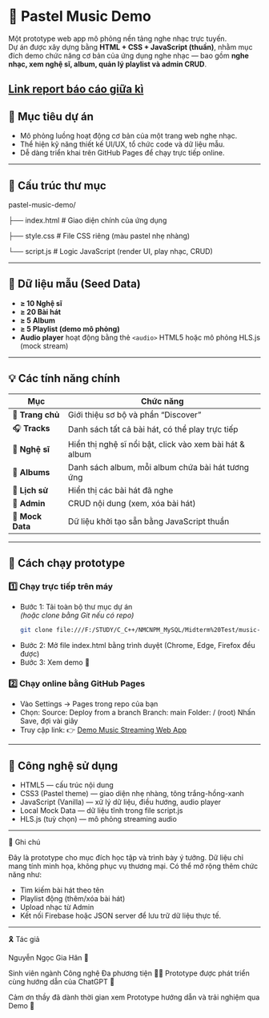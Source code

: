 # 🌸 Pastel Music Demo

Một prototype web app mô phỏng nền tảng nghe nhạc trực tuyến.  
Dự án được xây dựng bằng **HTML + CSS + JavaScript (thuần)**, nhằm mục đích demo chức năng cơ bản của ứng dụng nghe nhạc — bao gồm **nghe nhạc, xem nghệ sĩ, album, quản lý playlist và admin CRUD**.

[Link report báo cáo giữa kì](https://hanari05.github.io/music-streaming-spec/)
---

## 🎯 Mục tiêu dự án

- Mô phỏng luồng hoạt động cơ bản của một trang web nghe nhạc.
- Thể hiện kỹ năng thiết kế UI/UX, tổ chức code và dữ liệu mẫu.
- Dễ dàng triển khai trên GitHub Pages để chạy trực tiếp online.

---

## 🧩 Cấu trúc thư mục

pastel-music-demo/

├── index.html # Giao diện chính của ứng dụng

├── style.css # File CSS riêng (màu pastel nhẹ nhàng)

└── script.js # Logic JavaScript (render UI, play nhạc, CRUD)


---

## 🎵 Dữ liệu mẫu (Seed Data)

- **≥ 10 Nghệ sĩ**
- **≥ 20 Bài hát**
- **≥ 5 Album**
- **≥ 5 Playlist (demo mô phỏng)**
- **Audio player** hoạt động bằng thẻ `<audio>` HTML5 hoặc mô phỏng HLS.js (mock stream)

---

## 💡 Các tính năng chính

| Mục | Chức năng |
|-----|------------|
| 🌸 **Trang chủ** | Giới thiệu sơ bộ và phần “Discover” |
| 🎧 **Tracks** | Danh sách tất cả bài hát, có thể play trực tiếp |
| 🎤 **Nghệ sĩ** | Hiển thị nghệ sĩ nổi bật, click vào xem bài hát & album |
| 💽 **Albums** | Danh sách album, mỗi album chứa bài hát tương ứng |
| 📜 **Lịch sử** | Hiển thị các bài hát đã nghe |
| 🧾 **Admin** | CRUD nội dung (xem, xóa bài hát) |
| 🧠 **Mock Data** | Dữ liệu khởi tạo sẵn bằng JavaScript thuần |

---

## 🚀 Cách chạy prototype

### 1️⃣ Chạy trực tiếp trên máy
- Bước 1: Tải toàn bộ thư mục dự án  
  *(hoặc clone bằng Git nếu có repo)*  
  ```bash
  git clone file:///F:/STUDY/C_C++/NMCNPM_MySQL/Midterm%20Test/music-demo-final.html
- Bước 2: Mở file index.html bằng trình duyệt (Chrome, Edge, Firefox đều được)
- Bước 3: Xem demo 🌸

### 2️⃣ Chạy online bằng GitHub Pages

- Vào Settings → Pages trong repo của bạn
- Chọn:
Source: Deploy from a branch
Branch: main
Folder: / (root)
Nhấn Save, đợi vài giây
- Truy cập link:
👉 [Demo Music Streaming Web App](https://hanari05.github.io/music-streaming-spec/3.7%20Demo%20mô%20phỏng/demo.html)

---

## 🧠 Công nghệ sử dụng

- HTML5 — cấu trúc nội dung
- CSS3 (Pastel theme) — giao diện nhẹ nhàng, tông trắng-hồng-xanh
- JavaScript (Vanilla) — xử lý dữ liệu, điều hướng, audio player
- Local Mock Data — dữ liệu tĩnh trong file script.js
- HLS.js (tuỳ chọn) — mô phỏng streaming audio

---

💬 Ghi chú

Đây là prototype cho mục đích học tập và trình bày ý tưởng.
Dữ liệu chỉ mang tính minh họa, không phục vụ thương mại.
Có thể mở rộng thêm chức năng như:
- Tìm kiếm bài hát theo tên
- Playlist động (thêm/xóa bài hát)
- Upload nhạc từ Admin
- Kết nối Firebase hoặc JSON server để lưu trữ dữ liệu thực tế.

--- 

🎗 Tác giả

Nguyễn Ngọc Gia Hân 🔮

Sinh viên ngành Công nghệ Đa phương tiện 👩‍💻
Prototype được phát triển cùng hướng dẫn của ChatGPT 🤖

Cảm ơn thầy đã dành thời gian xem Prototype hướng dẫn và trải nghiệm qua Demo 🎊
